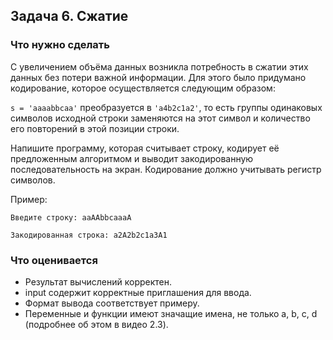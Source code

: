 ## Задача 6. Сжатие
### Что нужно сделать
С увеличением объёма данных возникла потребность в сжатии этих данных без потери важной информации. 
Для этого было придумано кодирование, которое осуществляется следующим образом:

`s = 'aaaabbсaa'` преобразуется в `'a4b2с1a2'`, то есть группы одинаковых символов исходной строки заменяются на этот символ и 
количество его повторений в этой позиции строки.

Напишите программу, которая считывает строку, кодирует её предложенным алгоритмом и выводит закодированную последовательность на экран. 
Кодирование должно учитывать регистр символов.

Пример:

```
Введите строку: aaAAbbсaaaA

Закодированная строка: a2A2b2с1a3A1
```
### Что оценивается
- Результат вычислений корректен.
- input содержит корректные приглашения для ввода. 
- Формат вывода соответствует примеру.
- Переменные и функции имеют значащие имена, не только a, b, c, d (подробнее об этом в видео 2.3).

